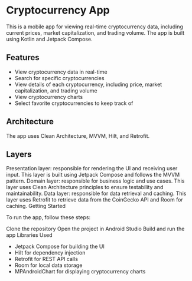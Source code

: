 # Cryptocurrency App

This is a mobile app for viewing real-time cryptocurrency data, including current prices, market capitalization, and trading volume. The app is built using Kotlin and Jetpack Compose.

## Features

- View cryptocurrency data in real-time
- Search for specific cryptocurrencies
- View details of each cryptocurrency, including price, market capitalization, and trading volume
- View cryptocurrency charts
- Select favorite cryptocurrencies to keep track of

## Architecture

The app uses Clean Architecture, MVVM, Hilt, and Retrofit.

## Layers
Presentation layer: responsible for rendering the UI and receiving user input. This layer is built using Jetpack Compose and follows the MVVM pattern.
Domain layer: responsible for business logic and use cases. This layer uses Clean Architecture principles to ensure testability and maintainability.
Data layer: responsible for data retrieval and caching. This layer uses Retrofit to retrieve data from the CoinGecko API and Room for caching.
Getting Started

To run the app, follow these steps:

Clone the repository
Open the project in Android Studio
Build and run the app
Libraries Used

- Jetpack Compose for building the UI
- Hilt for dependency injection
- Retrofit for REST API calls
- Room for local data storage
- MPAndroidChart for displaying cryptocurrency charts
